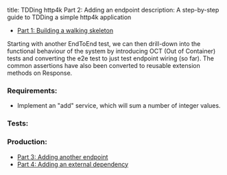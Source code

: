 title: TDDing http4k Part 2: Adding an endpoint
description: A step-by-step guide to TDDing a simple http4k application

- [Part 1: Building a walking skeleton](../_1)

Starting with another EndToEnd test, we can then drill-down into the functional behaviour of the system by introducing
OCT (Out of Container) tests and converting the e2e test to just test endpoint wiring (so far). The common assertions have
also been converted to reusable extension methods on Response.

### Requirements:
- Implement an "add" service, which will sum a number of integer values.

### Tests:

<script src="https://gist-it.appspot.com/https://github.com/http4k/http4k/blob/docs_reorg/src/docs/guide/tutorials/tdding_http4k/_2/tests.kt"></script>

### Production:

<script src="https://gist-it.appspot.com/https://github.com/http4k/http4k/blob/docs_reorg/src/docs/guide/tutorials/tdding_http4k/_2/project.kt"></script>

- [Part 3: Adding another endpoint](../_3)
- [Part 4: Adding an external dependency](../_4)
